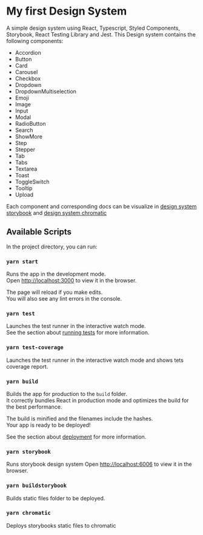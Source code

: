 # My first Design System

A simple design system using React, Typescript, Styled Components, Storybook, React Testing Library and Jest. This Design system contains the following components:

- Accordion
- Button
- Card
- Carousel
- Checkbox
- Dropdown
- DropdownMultiselection
- Emoji
- Image
- Input
- Modal
- RadioButton
- Search
- ShowMore
- Step
- Stepper
- Tab
- Tabs
- Textarea
- Toast
- ToggleSwitch
- Tooltip
- Upload

Each component and corresponding docs can be visualize in [design system storybook](https://6067056cb7d3a2002163b262-bxzqdvxuoj.chromatic.com/) and [design system chromatic](https://www.chromatic.com/library?appId=6067056cb7d3a2002163b262)

## Available Scripts

In the project directory, you can run:

### `yarn start`

Runs the app in the development mode.\
Open [http://localhost:3000](http://localhost:3000) to view it in the browser.

The page will reload if you make edits.\
You will also see any lint errors in the console.

### `yarn test`

Launches the test runner in the interactive watch mode.\
See the section about [running tests](https://facebook.github.io/create-react-app/docs/running-tests) for more information.

### `yarn test-coverage`

Launches the test runner in the interactive watch mode and shows tets coverage report.

### `yarn build`

Builds the app for production to the `build` folder.\
It correctly bundles React in production mode and optimizes the build for the best performance.

The build is minified and the filenames include the hashes.\
Your app is ready to be deployed!

See the section about [deployment](https://facebook.github.io/create-react-app/docs/deployment) for more information.

### `yarn storybook`

Runs storybook design system
Open [http://localhost:6006](http://localhost:6006) to view it in the browser.

### `yarn buildstorybook`

Builds static files folder to be deployed.

### `yarn chromatic`

Deploys storybooks static files to chromatic

